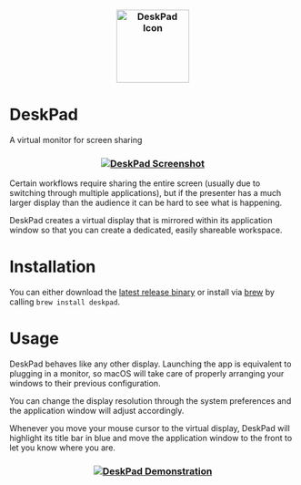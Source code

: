 <h3 align="center">
  <a href="https://github.com/Stengo/DeskPad/blob/main/DeskPad/Assets.xcassets/AppIcon.appiconset/Icon-256.png">
  <img src="https://github.com/Stengo/DeskPad/blob/main/DeskPad/Assets.xcassets/AppIcon.appiconset/Icon-256.png?raw=true" alt="DeskPad Icon" width="128">
  </a>
</h3>

# DeskPad
A virtual monitor for screen sharing

<h3 align="center">
  <a href="https://github.com/Stengo/DeskPad/blob/main/screenshot.jpg">
  <img src="https://github.com/Stengo/DeskPad/blob/main/screenshot.jpg?raw=true" alt="DeskPad Screenshot">
  </a>
</h3>

Certain workflows require sharing the entire screen (usually due to switching through multiple applications), but if the presenter has a much larger display than the audience it can be hard to see what is happening.

DeskPad creates a virtual display that is mirrored within its application window so that you can create a dedicated, easily shareable workspace.

# Installation

You can either download the [latest release binary](https://github.com/Stengo/DeskPad/releases) or install via [brew](https://brew.sh) by calling `brew install deskpad`.

# Usage
DeskPad behaves like any other display. Launching the app is equivalent to plugging in a monitor, so macOS will take care of properly arranging your windows to their previous configuration.

You can change the display resolution through the system preferences and the application window will adjust accordingly.

Whenever you move your mouse cursor to the virtual display, DeskPad will highlight its title bar in blue and move the application window to the front to let you know where you are.

<h3 align="center">
  <a href="https://github.com/Stengo/DeskPad/blob/main/demonstration.gif">
  <img src="https://github.com/Stengo/DeskPad/blob/main/demonstration.gif?raw=true" alt="DeskPad Demonstration">
  </a>
</h3>
